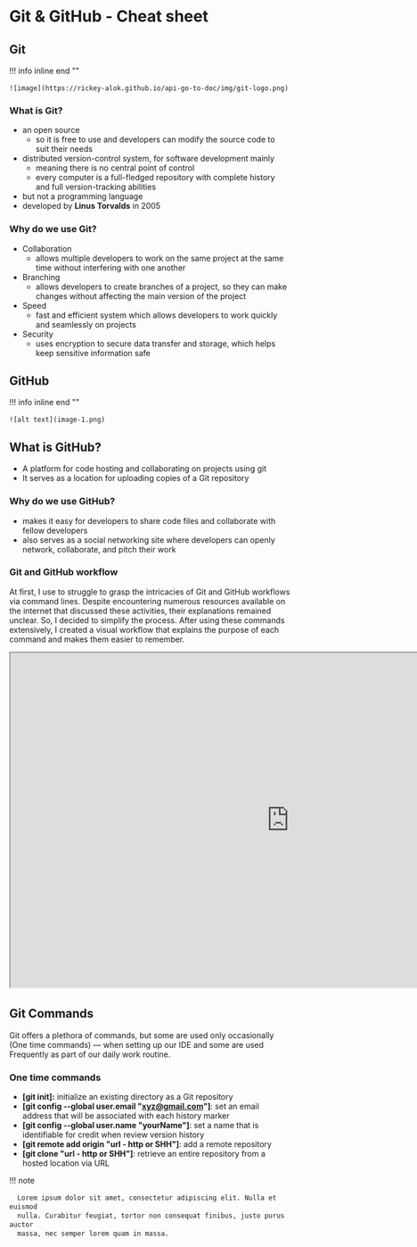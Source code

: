 # Git & GitHub - Cheat sheet

## Git

!!! info inline end ""

    ![image](https://rickey-alok.github.io/api-go-to-doc/img/git-logo.png)

### What is Git?

- an open source
  - so it is free to use and developers can modify the source code to suit their needs
- distributed version-control system, for software development mainly
  - meaning there is no central point of control
  - every computer is a full-fledged repository with complete history and full version-tracking abilities
- but not a programming language
- developed by **Linus Torvalds** in 2005

### Why do we use Git?

- Collaboration
  - allows multiple developers to work on the same project at the same time without interfering with one another
- Branching
  - allows developers to create branches of a project, so they can make changes without affecting the main version of the project
- Speed
  - fast and efficient system which allows developers to work quickly and seamlessly on projects
- Security
  - uses encryption to secure data transfer and storage, which helps keep sensitive information safe

## GitHub

!!! info inline end ""

    ![alt text](image-1.png)

## What is GitHub?

- A platform for code hosting and collaborating on projects using git
- It serves as a location for uploading copies of a Git repository

### Why do we use GitHub?

- makes it easy for developers to share code files and collaborate with fellow developers
- also serves as a social networking site where developers can openly network, collaborate, and pitch their work

### Git and GitHub workflow

At first, I use to struggle to grasp the intricacies of Git and GitHub workflows via command lines. Despite encountering numerous resources available on the internet that discussed these activities, their explanations remained unclear. So, I decided to simplify the process. After using these commands extensively, I created a visual workflow that explains the purpose of each command and makes them easier to remember.

<iframe frameborder="100" style="width:1000px;height:600px;" src="https://viewer.diagrams.net/?tags=%7B%7D&highlight=0000ff&edit=_blank&layers=1&nav=1&title=#R7Vtbc5s4FP41ntl9sEeIm3lMnLp92J3pbB%2B2fZSNbDMLyCtwnfTXrwQSIAkc48huk41n4iAhJDjf%2Bc5NeOIussePFO13f5IYpxMI4seJ%2BzCBcO6wL95%2BqtuuF9QdW5rEdZfTdnxJfmDRCUTvIYlxoQwsCUnLZK92rkme43Wp9CFKyVEdtiGpuuoebbHR8WWNUrP37yQud%2BKpfND2f8LJdidXdoA4kyE5WHQUOxSTY6fL%2FTBxF5SQsj7KHhc45aKTcqmvWw6cbW6M4rw85wJX3Eb5JJ8Nx%2BxRRTMnOft3vyuzlLUcdsimpU9fWQPMfNn8xpuy8fCotJ5Ea0PyckFSQqtF3CBYLoOA9RclJf%2FgzhnAPsslv%2F4xKb%2FKudjxt3ZR1mqX4Q25Sj2bhATydVNyvMsTJveE5OIZTBkJsRXkQNcS4kjoFaJbLIfBuo%2BLqHOhkOxHTDLMnpkNoDhlC35XtQUJpds248Sld5Sip86APUnysujM%2FJl3sAGCPY4nlEewJ1QgZgf1hLLVubO2q1KDfpXw6sm%2Fo%2FQgHmCb8NX3Bz6sR1v%2BQCvGbkVNUJpsubjXTMSYIXv%2FHdMyYQS6EyeyJI75HPcUF8kPtKrm4xCKh2eT%2B%2FcT%2F8FUnUZBTBiFMvO18OOkxxCIdRSuKcCJq8AMRHNXEbKYaByyBnRTB4TKtEGkTkE2m4Kpm4rnWAT9d1KPILX%2FS5DavS6pg1dLat8eqT0nUtk3de2wGqrYTa9B6vBiUv%2F%2FKD2%2FCqUN3H1PVSfB2WaG%2Bj7FRS34Y02DF%2FUuszxzOJzbNSXzV2tKQlumZApm0HdUzlsKEKA6raPNYMWUyDSqA%2BFI42KYg8ZQbJI07fYDFDmhZcrDW3hxRb6nhOkM8AHFMfueTWCQspu8X1F2tOVH3dPTu2fOH8ZSKsWb0iqhGmh7wJGKZME5%2B74dAvlzzcVrRtkKg9z5xd5YDbGbc%2Bf5Y9PrNp62mW3Q656m5rDX75IW57Ic41qn8HW89kuza3d%2B2t260bjxgRueGv9i9yxF27FH%2B2NsqCslhzzGsQDtuEtK%2FGWPKnyOFO1V7dU0x1khB0NTOzfVpz9aDD7c9TtlaT51EzJoKhxHFbiMb8CxLcUFomvXqcIFmiG4yNi7hnAvNgRKWN5ahQFD8HM9rn8zuppBtqPxxdFwrG%2FKiLIvoc5Q6WtNsqw6mGYT7siCfw%2B8QHvf9Ge4KHjNuDkz1mtfIRA%2B5bctVsqCEMzteO5Aj6iv4bmlKncwLsoKujdjIN2faSCDkfZwSGnbAAeCSCktAOCeDHN44zOmCbt3zqgB67nkoZQamEGmyCNCs6qlL6QpAoIAQN%2ByMZ73GOPoNsY4AFBRLUePrgeM8dggTF8HAstBkiwFmEWMYvcr2G6pnj0aIUu5NqoYjh9eqYwRqNMG%2FjVsuVmKarJpmUynhAFSO%2B20dszL5hzFe2Km379xqd5xp44KjitcrCjK1zsmBHZHoG7A39%2BQw%2FDD%2Foph12E48FoeI3oeRIozUuJfHsUm9D4bRfgQBkM8fymK3g1BbPzUBfWQ0MqeYxsvhOdXRIbDglv48Z%2B4cxEEwczXXDkMZ0xn2o826cBmxgVme%2FANgzhhLNH1qNihPT9k0iwTlP7FHVy%2BrdzqM%2BxckbIkmWhQofD8uC6RVocl2fdEbkJfmS0ok3y7qPw7V65pnadrOrhczmulMdSpOWOB3sxVq%2FSWhZ4uv%2FvCej1Eu4jfZtbUhQxMp1USFb%2BjN5ST6ca5B73GYltHb2j3X6C3w%2BgdubN5F5rIeVfjnZmnvE2gKCmlA51GlpAL5lrlELg8ONDB83uwc%2BDMt4BeX37yjt6Z6Gl1X6cnKem1mHrZ8CLkzKREsZhNLiETCQNX9pTl5MSeucCgB5bzywp9CtLmLz3Rsk27GGolmgF2OeGVTKOcw4Boyv4%2BLwxAXmF63hS%2FDKn2%2BRtoQ6jmywwytS72KFckKrc6uEymR3EjPOPOCc14zaXdC6lT8o9J%2Bemw6qTw9ZT1Sat4vSAR51fItLXnbfrzwbsFWnCAAvWrWAHKuJjyVbGvBAyqIaAessHlejeB4mWTDNOeLZCX27DnXkYZbcFOvN012oLBSLdgN7Re5kbygINpal9N16vyNLcI7Jq09ybIDYUG7SYxmrydneIBbEZvNugJsKu%2FLHsJFt4Qi4R1GydZ%2B2%2FOndjFsSVXxoUZAB5Td8cPHOCov1qBXjSLogh4AIReFMlCwJgfrGiv02kzXLKPw5rtD9zq4e2PBN0P%2FwE%3D" width="1000px" height="1000px"></iframe>

## Git Commands

Git offers a plethora of commands, but some are used only occasionally (One time commands) — when setting up our IDE and some are used Frequently as part of our daily work routine.

### One time commands

- **[git init]:** initialize an existing directory as a Git repository
- **[git config --global user.email "xyz@gmail.com"]**: set an email address that will be associated with each history marker
- **[git config --global user.name "yourName"]**: set a name that is identifiable for credit when review version history
- **[git remote add origin "url - http or SHH"]**: add a remote repository
- **[git clone "url - http or SHH"]**: retrieve an entire repository from a hosted location via URL

!!! note

      Lorem ipsum dolor sit amet, consectetur adipiscing elit. Nulla et euismod
      nulla. Curabitur feugiat, tortor non consequat finibus, justo purus auctor
      massa, nec semper lorem quam in massa.
